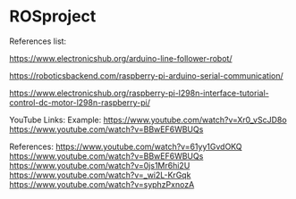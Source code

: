 # ROSproject

References list:

https://www.electronicshub.org/arduino-line-follower-robot/

https://roboticsbackend.com/raspberry-pi-arduino-serial-communication/

https://www.electronicshub.org/raspberry-pi-l298n-interface-tutorial-control-dc-motor-l298n-raspberry-pi/

YouTube Links:
Example:
https://www.youtube.com/watch?v=Xr0_vScJD8o
https://www.youtube.com/watch?v=BBwEF6WBUQs

References:
https://www.youtube.com/watch?v=61yy1GvdOKQ
https://www.youtube.com/watch?v=BBwEF6WBUQs
https://www.youtube.com/watch?v=0js1Mr6hi2U
https://www.youtube.com/watch?v=_wi2L-KrGqk
https://www.youtube.com/watch?v=syphzPxnozA
